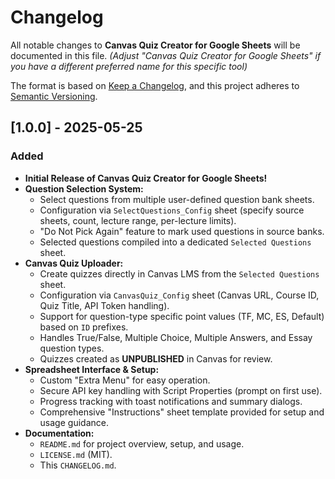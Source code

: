 # Changelog

All notable changes to **Canvas Quiz Creator for Google Sheets** will be documented in this file. 
*(Adjust "Canvas Quiz Creator for Google Sheets" if you have a different preferred name for this specific tool)*

The format is based on [Keep a Changelog](https://keepachangelog.com/en/1.0.0/),
and this project adheres to [Semantic Versioning](https://semver.org/spec/v2.0.0.html).

## [1.0.0] - 2025-05-25

### Added

-   **Initial Release of Canvas Quiz Creator for Google Sheets!**
-   **Question Selection System:**
    -   Select questions from multiple user-defined question bank sheets.
    -   Configuration via `SelectQuestions_Config` sheet (specify source sheets, count, lecture range, per-lecture limits).
    -   "Do Not Pick Again" feature to mark used questions in source banks.
    -   Selected questions compiled into a dedicated `Selected Questions` sheet.
-   **Canvas Quiz Uploader:**
    -   Create quizzes directly in Canvas LMS from the `Selected Questions` sheet.
    *   Configuration via `CanvasQuiz_Config` sheet (Canvas URL, Course ID, Quiz Title, API Token handling).
    -   Support for question-type specific point values (TF, MC, ES, Default) based on `ID` prefixes.
    -   Handles True/False, Multiple Choice, Multiple Answers, and Essay question types.
    -   Quizzes created as **UNPUBLISHED** in Canvas for review.
-   **Spreadsheet Interface & Setup:**
    -   Custom "Extra Menu" for easy operation.
    -   Secure API key handling with Script Properties (prompt on first use).
    -   Progress tracking with toast notifications and summary dialogs.
    -   Comprehensive "Instructions" sheet template provided for setup and usage guidance.
-   **Documentation:**
    -   `README.md` for project overview, setup, and usage.
    -   `LICENSE.md` (MIT).
    -   This `CHANGELOG.md`.
